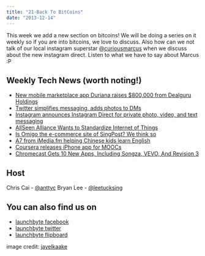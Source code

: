 ```yaml
---
title: "21-Back To BitCoins"
date: "2013-12-14"
---
```


This week we add a new section on bitcoins! We will be doing a series on it weekly so if you are into bitcoins, we love to discuss. Also how can we not talk of our local instagram superstar [@curiousmarcus](http://curiousmarcus.com/) when we discuss about the new instagram direct. Listen to what we have to say about Marcus :P

## Weekly Tech News (worth noting!)

- [New mobile marketplace app Duriana raises $800,000 from Dealguru Holdings](http://www.techinasia.com/mobile-marketplace-app-duriana-raises-800000-dealguru-holdings/)
- [Twitter simplifies messaging, adds photos to DMs](http://www.pcworld.com/article/2079020/twitter-simplifies-messaging-adds-photos-to-boot.html)
- [Instagram announces Instagram Direct for private photo, video, and text messaging](http://www.theverge.com/2013/12/12/5203302/instagram-direct-photo-text-messaging)
- [AllSeen Alliance Wants to Standardize Internet of Things](http://slashdot.org/topic/bi/allseen-alliance-wants-to-standardize-internet-of-things/)
- [Is Omigo the e-commerce site of SingPost? We think so](http://e27.co/omigo-e-commerce-site-singpost-think/)
- [A7 from iMedia.fm helping Chinese kids learn English](http://e27.co/a7-from-imedia-fm-helping-chinese-kids-learn-english/)
- [Coursera releases iPhone app for MOOCs](http://gigaom.com/2013/12/10/coursera-releases-iphone-app-for-moocs/)
- [Chromecast Gets 10 New Apps, Including Songza, VEVO, And Revision 3](http://techcrunch.com/2013/12/10/songza-launches-on-google-chromecast/)

## Host

Chris Cai - [@anttyc](https://twitter.com/AnttyC) Bryan Lee - [@leetucksing](https://twitter.com/leetucksing)

## You can also find us on

- [launchbyte facebook](https://www.facebook.com/Launchbyte)
- [launchbyte twitter](https://twitter.com/LaunchByte)
- [launchbyte flipboard](https://flipboard.com/section/launchbyte-bIWT8H)

image credit: [jayelkaake](http://jayelkaake.files.wordpress.com/2013/06/bitcoin-money.jpg)
